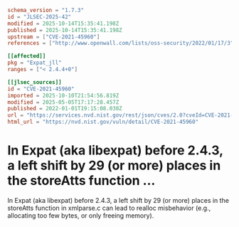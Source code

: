 ```toml
schema_version = "1.7.3"
id = "JLSEC-2025-42"
modified = 2025-10-14T15:35:41.198Z
published = 2025-10-14T15:35:41.198Z
upstream = ["CVE-2021-45960"]
references = ["http://www.openwall.com/lists/oss-security/2022/01/17/3", "https://bugzilla.mozilla.org/show_bug.cgi?id=1217609", "https://cert-portal.siemens.com/productcert/pdf/ssa-484086.pdf", "https://github.com/libexpat/libexpat/issues/531", "https://github.com/libexpat/libexpat/pull/534", "https://security.gentoo.org/glsa/202209-24", "https://security.netapp.com/advisory/ntap-20220121-0004/", "https://www.debian.org/security/2022/dsa-5073", "https://www.tenable.com/security/tns-2022-05", "http://www.openwall.com/lists/oss-security/2022/01/17/3", "https://bugzilla.mozilla.org/show_bug.cgi?id=1217609", "https://cert-portal.siemens.com/productcert/pdf/ssa-484086.pdf", "https://github.com/libexpat/libexpat/issues/531", "https://github.com/libexpat/libexpat/pull/534", "https://security.gentoo.org/glsa/202209-24", "https://security.netapp.com/advisory/ntap-20220121-0004/", "https://www.debian.org/security/2022/dsa-5073", "https://www.tenable.com/security/tns-2022-05"]

[[affected]]
pkg = "Expat_jll"
ranges = ["< 2.4.4+0"]

[[jlsec_sources]]
id = "CVE-2021-45960"
imported = 2025-10-10T21:54:56.819Z
modified = 2025-05-05T17:17:28.457Z
published = 2022-01-01T19:15:08.030Z
url = "https://services.nvd.nist.gov/rest/json/cves/2.0?cveId=CVE-2021-45960"
html_url = "https://nvd.nist.gov/vuln/detail/CVE-2021-45960"
```

# In Expat (aka libexpat) before 2.4.3, a left shift by 29 (or more) places in the storeAtts function ...

In Expat (aka libexpat) before 2.4.3, a left shift by 29 (or more) places in the storeAtts function in xmlparse.c can lead to realloc misbehavior (e.g., allocating too few bytes, or only freeing memory).

